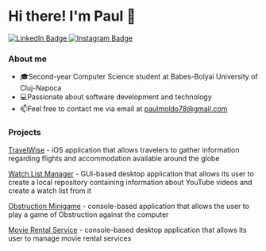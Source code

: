 # Hi there! I'm Paul 👋

<div id="badges">
  <a href="https://www.linkedin.com/in/paul-moldovan1/">
    <img src="https://img.shields.io/badge/LinkedIn-blue?style=for-the-badge&logo=linkedin&logoColor=white" alt="LinkedIn Badge"/>
  </a>
  <a href="https://www.instagram.com/paul.moldovan02/">
    <img src="https://img.shields.io/badge/Instagram-purple?style=for-the-badge&logo=instagram&logoColor=white" alt="Instagram Badge"/>
  </a>
</div>

### About me
* 🎓Second-year Computer Science student at Babes-Bolyai University of Cluj-Napoca
* 💻Passionate about software development and technology
* 📫Feel free to contact me via email at paulmoldo78@gmail.com


### Projects

[TravelWise](https://github.com/Moldovan-Paul/TravelWise) - iOS application that allows travelers to gather information regarding flights and accommodation available around the globe

[Watch List Manager](https://github.com/Moldovan-Paul/Watch-List-Manager) - GUI-based desktop application that allows its user to create a local repository containing information about YouTube videos and create a watch list from it

[Obstruction Minigame](https://github.com/Moldovan-Paul/Obstruction-Minigame) - console-based application that allows the user to play a game of Obstruction against the computer

[Movie Rental Service](https://github.com/Moldovan-Paul/Movie-Rental-Service) - console-based desktop application that allows its user to manage movie rental services

<!--
Here are some ideas to get you started:
- 🔭 I’m currently working on ...
- 🌱 I’m currently learning ...
- 👯 I’m looking to collaborate on ...
- 🤔 I’m looking for help with ...
- 💬 Ask me about ...
- 📫 How to reach me: ...
- 😄 Pronouns: ...
- ⚡ Fun fact: ...
-->
